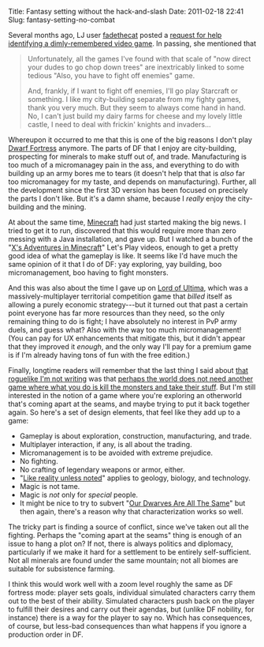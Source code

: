 Title: Fantasy setting without the hack-and-slash
Date: 2011-02-18 22:41
Slug: fantasy-setting-no-combat

Several months ago, LJ user
[fadethecat](http://fadethecat.livejournal.com/) posted a
[request for help identifying a dimly-remembered video game](http://fadethecat.livejournal.com/1574588.html).
In passing, she mentioned that

> Unfortunately, all the games I've found with that scale of "now
> direct your dudes to go chop down trees" are inextricably linked to
> some tedious "Also, you have to fight off enemies" game.
>
> And, frankly, if I want to fight off enemies, I'll go play Starcraft
> or something. I like my city-building separate from my fighty games,
> thank you very much. But they seem to always come hand in hand. No,
> I can't just build my dairy farms for cheese and my lovely little
> castle, I need to deal with frickin' knights and invaders...

Whereupon it occurred to me that this is one of the big reasons I
don't play [Dwarf Fortress](http://www.bay12games.com/dwarves/)
anymore. The parts of DF that I enjoy are city-building, prospecting
for minerals to make stuff out of, and trade. Manufacturing is too
much of a micromanagey pain in the ass, and everything to do with
building up an army bores me to tears (it doesn't help that that is
*also* far too micromanagey for my taste, and depends on
manufacturing). Further, all the development since the first 3D
version has been focused on precisely the parts I don't like. But it's
a damn shame, because I *really* enjoy the city-building and the
mining.

At about the same time, [Minecraft](https://minecraft.net/) had just
started making the big news. I tried to get it to run, discovered that
this would require more than zero messing with a Java installation,
and gave up. But I watched a bunch of the
"[X's Adventures in Minecraft](https://www.youtube.com/watch?v=4bh4EexJO4I)"
Let's Play videos, enough to get a pretty good idea of what the
gameplay is like.  It seems like I'd have much the same opinion of it
that I do of DF: yay exploring, yay building, boo micromanagement, boo
having to fight monsters.

And this was also about the time I gave up on
[Lord of Ultima](https://en.wikipedia.org/wiki/Lord_of_Ultima), which
was a massively-multiplayer territorial competition game that *billed*
itself as allowing a purely economic strategy---but it turned out that
past a certain point everyone has far more resources than they need,
so the only remaining thing to do is fight; I have absolutely no
interest in PvP army duels, and guess what? Also with the way too much
micromanagement! (You can pay for UX enhancements that mitigate this,
but it didn't appear that they improved it *enough*, and the only way
I'll pay for a premium game is if I'm already having tons of fun with
the free edition.)

Finally, longtime readers will remember that the last thing I said
about [that roguelike I'm not writing](/game/nethack/) was that
[perhaps the world does not need another game where what you do is kill the monsters and take their stuff](/game/appropriation-privilege-and-video-games/).
But I'm still interested in the notion of a game where you're
exploring an otherworld that's coming apart at the seams, and maybe
trying to put it back together again. So here's a set of design
elements, that feel like they add up to a game:

* Gameplay is about exploration, construction, manufacturing, and trade.
* Multiplayer interaction, if any, is all about the trading.
* Micromanagement is to be avoided with extreme prejudice.
* No fighting.
* No crafting of legendary weapons or armor, either.
* "[Like reality unless noted](http://tvtropes.org/pmwiki/pmwiki.php/Main/LikeRealityUnlessNoted)"
  applies to geology, biology, and technology.
* Magic is not tame.
* Magic is *not* only for *special* people.
* It might be nice to try to subvert
  "[Our Dwarves Are All The Same](http://tvtropes.org/pmwiki/pmwiki.php/Main/OurDwarvesAreAllTheSame)"
  but then again, there's a reason why that characterization works so well.

The tricky part is finding a source of conflict, since we've taken out
all the fighting. Perhaps the "coming apart at the seams" thing is
enough of an issue to hang a plot on? If not, there is always politics
and diplomacy, particularly if we make it hard for a settlement to be
entirely self-sufficient. Not all minerals are found under the same
mountain; not all biomes are suitable for subsistence farming.

I think this would work well with a zoom level roughly the same as DF
fortress mode: player sets goals, individual simulated characters
carry them out to the best of their ability. Simulated characters push
back on the player to fulfill their desires and carry out their
agendas, but (unlike DF nobility, for instance) there is a way for the
player to say no. Which has consequences, of course, but less-bad
consequences than what happens if you ignore a production order in DF.
